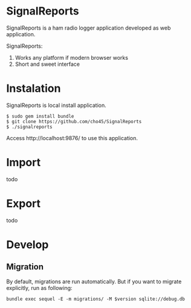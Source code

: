 SignalReports
=============

SignalReports is a ham radio logger application developed as web application.

SignalReports:

 1. Works any platform if modern browser works
 2. Short and sweet interface

Instalation
===========

SignalReports is local install application.

```
$ sudo gem install bundle
$ git clone https://github.com/cho45/SignalReports
$ ./signalreports
```

Access http://localhost:9876/ to use this application.


Import
======

todo

Export
======

todo


Develop
=======


## Migration

By default, migrations are run automatically.
But if you want to migrate explicitly, run as following:

```
bundle exec sequel -E -m migrations/ -M $version sqlite://debug.db
```
